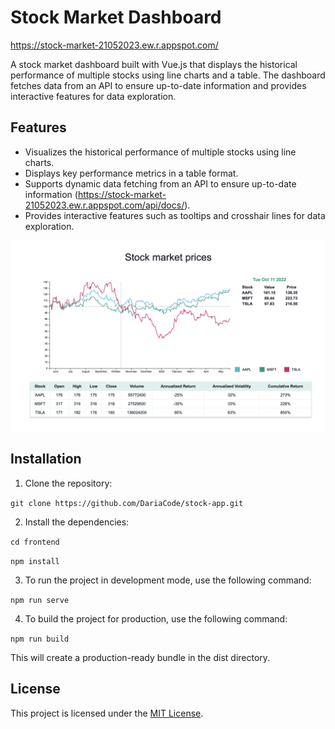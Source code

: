 # Stock Market Dashboard

https://stock-market-21052023.ew.r.appspot.com/

A stock market dashboard built with Vue.js that displays the historical performance of multiple stocks using line charts and a table. The dashboard fetches data from an API to ensure up-to-date information and provides interactive features for data exploration.

## Features
- Visualizes the historical performance of multiple stocks using line charts.
- Displays key performance metrics in a table format.
- Supports dynamic data fetching from an API to ensure up-to-date information (https://stock-market-21052023.ew.r.appspot.com/api/docs/).
- Provides interactive features such as tooltips and crosshair lines for data exploration.

![](public/frontend.png)

## Installation
1. Clone the repository:

  `git clone https://github.com/DariaCode/stock-app.git`

2. Install the dependencies:

  `cd frontend`

  `npm install`

3. To run the project in development mode, use the following command:

  `npm run serve`

4. To build the project for production, use the following command:

  `npm run build`

  This will create a production-ready bundle in the dist directory.

## License
This project is licensed under the [MIT License](https://chat.openai.com/c/LICENSE).